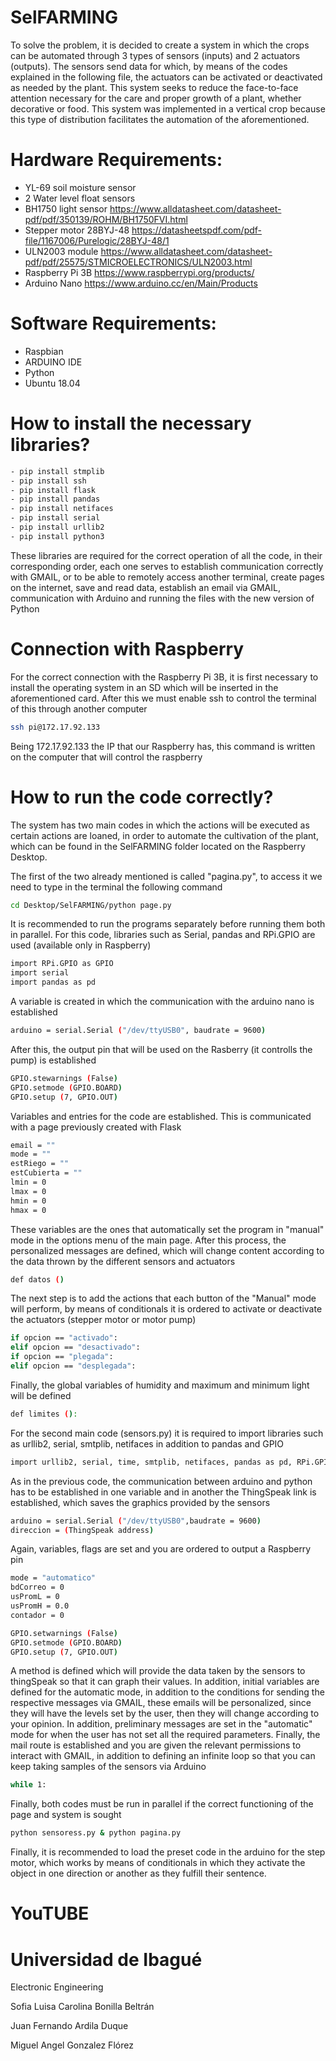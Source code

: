 # SelFARMING
To solve the problem, it is decided to create a system in which the crops can be automated through 3 types of sensors (inputs) and 2 actuators (outputs). The sensors send data for which, by means of the codes explained in the following file, the actuators can be activated or deactivated as needed by the plant. This system seeks to reduce the face-to-face attention necessary for the care and proper growth of a plant, whether decorative or food. This system was implemented in a vertical crop because this type of distribution facilitates the automation of the aforementioned.

# Hardware Requirements:
- YL-69 soil moisture sensor
- 2 Water level float sensors
- BH1750 light sensor https://www.alldatasheet.com/datasheet-pdf/pdf/350139/ROHM/BH1750FVI.html
- Stepper motor 28BYJ-48 https://datasheetspdf.com/pdf-file/1167006/Purelogic/28BYJ-48/1
- ULN2003 module https://www.alldatasheet.com/datasheet-pdf/pdf/25575/STMICROELECTRONICS/ULN2003.html
- Raspberry Pi 3B https://www.raspberrypi.org/products/
- Arduino Nano https://www.arduino.cc/en/Main/Products

# Software Requirements:
- Raspbian
- ARDUINO IDE
- Python
- Ubuntu 18.04

# How to install the necessary libraries?
```sh
- pip install stmplib
- pip install ssh
- pip install flask
- pip install pandas
- pip install netifaces
- pip install serial
- pip install urllib2
- pip install python3
```
These libraries are required for the correct operation of all the code, in their corresponding order, each one serves to establish communication correctly with GMAIL, or to be able to remotely access another terminal, create pages on the internet, save and read data, establish an email via GMAIL, communication with Arduino and running the files with the new version of Python

# Connection with Raspberry
For the correct connection with the Raspberry Pi 3B, it is first necessary to install the operating system in an SD which will be inserted in the aforementioned card. After this we must enable ssh to control the terminal of this through another computer
```sh
ssh pi@172.17.92.133
```
Being 172.17.92.133 the IP that our Raspberry has, this command is written on the computer that will control the raspberry

# How to run the code correctly?

The system has two main codes in which the actions will be executed as certain actions are loaned, in order to automate the cultivation of the plant, which can be found in the SelFARMING folder located on the Raspberry Desktop.

The first of the two already mentioned is called "pagina.py", to access it we need to type in the terminal the following command
```sh
cd Desktop/SelFARMING/python page.py
```
It is recommended to run the programs separately before running them both in parallel. For this code, libraries such as Serial, pandas and RPi.GPIO are used (available only in Raspberry)
```sh
import RPi.GPIO as GPIO
import serial
import pandas as pd
```
A variable is created in which the communication with the arduino nano is established
```sh
arduino = serial.Serial ("/dev/ttyUSB0", baudrate = 9600)
```
After this, the output pin that will be used on the Rasberry (it controlls the pump) is established
```sh
GPIO.stewarnings (False)
GPIO.setmode (GPIO.BOARD)
GPIO.setup (7, GPIO.OUT)
```
Variables and entries for the code are established. This is communicated with a page previously created with Flask
```sh
email = ""
mode = ""
estRiego = ""
estCubierta = ""
lmin = 0
lmax = 0
hmin = 0
hmax = 0
```
These variables are the ones that automatically set the program in "manual" mode in the options menu of the main page. After this process, the personalized messages are defined, which will change content according to the data thrown by the different sensors and actuators
```sh
def datos ()
```
The next step is to add the actions that each button of the "Manual" mode will perform, by means of conditionals it is ordered to activate or deactivate the actuators (stepper motor or motor pump)
```sh
if opcion == "activado":
elif opcion == "desactivado":
if opcion == "plegada":
elif opcion == "desplegada":
```
Finally, the global variables of humidity and maximum and minimum light will be defined
```sh
def limites ():
```
For the second main code (sensors.py) it is required to import libraries such as urllib2, serial, smtplib, netifaces in addition to pandas and GPIO
```sh
import urllib2, serial, time, smtplib, netifaces, pandas as pd, RPi.GPIO as GPIO
```
As in the previous code, the communication between arduino and python has to be established in one variable and in another the ThingSpeak link is established, which saves the graphics provided by the sensors
```sh
arduino = serial.Serial ("/dev/ttyUSB0",baudrate = 9600)
direccion = (ThingSpeak address)
```
Again, variables, flags are set and you are ordered to output a Raspberry pin
```sh
mode = "automatico"
bdCorreo = 0
usPromL = 0
usPromH = 0.0
contador = 0

GPIO.setwarnings (False)
GPIO.setmode (GPIO.BOARD)
GPIO.setup (7, GPIO.OUT)
```
A method is defined which will provide the data taken by the sensors to thingSpeak so that it can graph their values. In addition, initial variables are defined for the automatic mode, in addition to the conditions for sending the respective messages via GMAIL, these emails will be personalized, since they will have the levels set by the user, then they will change according to your opinion. In addition, preliminary messages are set in the "automatic" mode for when the user has not set all the required parameters.
Finally, the mail route is established and you are given the relevant permissions to interact with GMAIL, in addition to defining an infinite loop so that you can keep taking samples of the sensors via Arduino
```sh
while 1:
```
Finally, both codes must be run in parallel if the correct functioning of the page and system is sought
```sh
python sensoress.py & python pagina.py
```
Finally, it is recommended to load the preset code in the arduino for the step motor, which works by means of conditionals in which they activate the object in one direction or another as they fulfill their sentence.

# YouTUBE



# Universidad de Ibagué

Electronic Engineering

Sofia Luisa Carolina Bonilla Beltrán

Juan Fernando Ardila Duque

Miguel Angel Gonzalez Flórez
